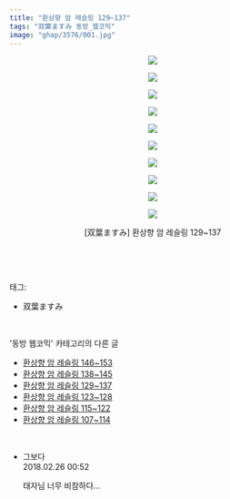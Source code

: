 ```yaml
---
title: "환상향 암 레슬링 129~137"
tags: "双葉ますみ 동방_웹코믹"
image: "ghap/3576/001.jpg"
---
```

<div class="article">
<p style="text-align: center; clear: none; float: none;"><img src="{{ site.nasurl }}/ghap/3576/001.jpg"/></p>
<p style="text-align: center; clear: none; float: none;"><img src="{{ site.nasurl }}/ghap/3576/002.jpg"/></p>
<p style="text-align: center; clear: none; float: none;"><img src="{{ site.nasurl }}/ghap/3576/003.jpg"/></p>
<p style="text-align: center; clear: none; float: none;"><img src="{{ site.nasurl }}/ghap/3576/004.jpg"/></p>
<p style="text-align: center; clear: none; float: none;"><img src="{{ site.nasurl }}/ghap/3576/005.jpg"/></p>
<p style="text-align: center; clear: none; float: none;"><img src="{{ site.nasurl }}/ghap/3576/006.jpg"/></p>
<p style="text-align: center; clear: none; float: none;"><img src="{{ site.nasurl }}/ghap/3576/007.jpg"/></p>
<p style="text-align: center; clear: none; float: none;"><img src="{{ site.nasurl }}/ghap/3576/008.jpg"/></p>
<p style="text-align: center; clear: none; float: none;"><img src="{{ site.nasurl }}/ghap/3576/009.jpg"/></p>
<p style="text-align: center; clear: none; float: none;"><img src="{{ site.nasurl }}/ghap/3576/010.jpg"/></p>
<p style="text-align: center; clear: none; float: none;">[双葉ますみ] 환상향 암 레슬링 129~137</p>
<p><br/></p>
</div><br/>
<div class="tagTrail">
<p>태그: </p>
<ul>
<li>双葉ますみ</li>
</ul>
</div><br/>
<div class="another">
<p>'동방 웹코믹' 카테고리의 다른 글</p>
<ul>
<li><a href="/2017-07-20-ghap_3580">환상향 암 레슬링 146~153</a></li>
<li><a href="/2017-07-20-ghap_3579">환상향 암 레슬링 138~145</a></li>
<li><a href="/2017-07-17-ghap_3576">환상향 암 레슬링 129~137</a></li>
<li><a href="/2017-07-17-ghap_3575">환상향 암 레슬링 123~128</a></li>
<li><a href="/2017-07-17-ghap_3574">환상향 암 레슬링 115~122</a></li>
<li><a href="/2017-07-17-ghap_3573">환상향 암 레슬링 107~114</a></li>
</ul>
</div><br/>
<div class="cb_module cb_fluid">
<div class="cb_wrt cb_profile">
<div class="comment">
<ul>
<li class="cb_thumb_off" id="comment15206749">
<div class="cb_comment_area">
<div class="cb_info_area">
<div class="cb_section">
<span class="cb_nick_name">그보다</span>
</div>
<div class="cb_section">
<span class="cb_date">2018.02.26 00:52 </span>
</div>
</div>
<div class="cb_dsc_comment">
<p class="cb_dsc">
											태자님 너무 비참하다...
										</p>
</div>
</div></li>
</ul>
</div>
</div><!-- commentList close -->
</div><br/>
